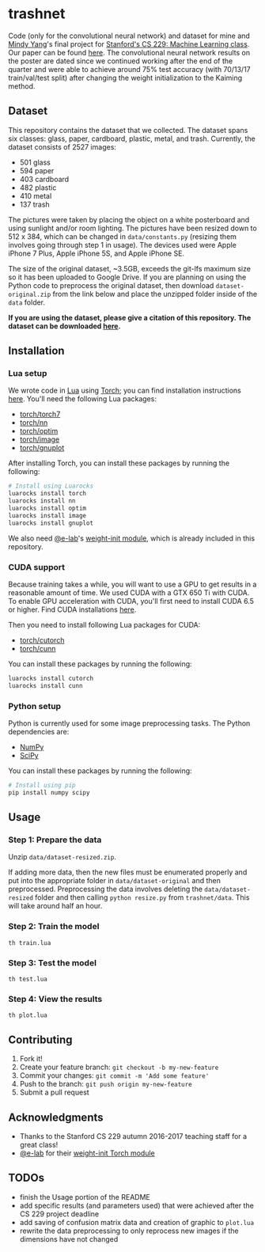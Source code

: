 # trashnet
Code (only for the convolutional neural network) and dataset for mine and [Mindy Yang](http://github.com/yangmindy4)'s final project for [Stanford's CS 229: Machine Learning class](http://cs229.stanford.edu). Our paper can be found [here](http://cs229.stanford.edu/proj2016/poster/ThungYang-ClassificationOfTrashForRecyclabilityStatus-poster.pdf). The convolutional neural network results on the poster are dated since we continued working after the end of the quarter and  were able to achieve around 75% test accuracy (with 70/13/17 train/val/test split) after changing the weight initialization to the Kaiming method.

## Dataset
This repository contains the dataset that we collected. The dataset spans six classes: glass, paper, cardboard, plastic, metal, and trash. Currently, the dataset consists of 2527 images:
- 501 glass
- 594 paper
- 403 cardboard
- 482 plastic
- 410 metal
- 137 trash

The pictures were taken by placing the object on a white posterboard and using sunlight and/or room lighting. The pictures have been resized down to 512 x 384, which can be changed in `data/constants.py` (resizing them involves going through step 1 in usage). The devices used were Apple iPhone 7 Plus, Apple iPhone 5S, and Apple iPhone SE.

The size of the original dataset, ~3.5GB, exceeds the git-lfs maximum size so it has been uploaded to Google Drive. If you are planning on using the Python code to preprocess the original dataset, then download `dataset-original.zip` from the link below and place the unzipped folder inside of the `data` folder.

**If you are using the dataset, please give a citation of this repository. The dataset can be downloaded [here](http://drive.google.com/drive/folders/0B3P9oO5A3RvSUW9qTG11Ul83TEE).**

## Installation
### Lua setup
We wrote code in [Lua](http://lua.org) using [Torch](http://torch.ch); you can find installation instructions
[here](http://torch.ch/docs/getting-started.html). You'll need the following Lua packages:

- [torch/torch7](http://github.com/torch/torch7)
- [torch/nn](http://github.com/torch/nn)
- [torch/optim](http://github.com/torch/optim)
- [torch/image](http://github.com/torch/image)
- [torch/gnuplot](http://github.com/torch/gnuplot)

After installing Torch, you can install these packages by running the following:

```bash
# Install using Luarocks
luarocks install torch
luarocks install nn
luarocks install optim
luarocks install image
luarocks install gnuplot
```

We also need [@e-lab](http://github.com/e-lab)'s [weight-init module](http://github.com/e-lab/torch-toolbox/blob/master/Weight-init/weight-init.lua), which is already included in this repository.

### CUDA support
Because training takes a while, you will want to use a GPU to get results in a reasonable amount of time. 
We used CUDA with a GTX 650 Ti with CUDA. To enable GPU acceleration with CUDA, you'll first need to install CUDA 6.5 or higher. 
Find CUDA installations [here](http://developer.nvidia.com/cuda-downloads).

Then you need to install following Lua packages for CUDA:
- [torch/cutorch](http://github.com/torch/cutorch)
- [torch/cunn](http://github.com/torch/cunn)

You can install these packages by running the following:

```bash
luarocks install cutorch
luarocks install cunn
```

### Python setup
Python is currently used for some image preprocessing tasks. The Python dependencies are:
- [NumPy](http://numpy.org)
- [SciPy](http://scipy.org)

You can install these packages by running the following:

```bash
# Install using pip
pip install numpy scipy
```

## Usage

### Step 1: Prepare the data
Unzip `data/dataset-resized.zip`.

If adding more data, then the new files must be enumerated properly and put into the appropriate folder in `data/dataset-original` and then preprocessed. Preprocessing the data involves deleting the `data/dataset-resized` folder and then calling `python resize.py` from `trashnet/data`. This will take around half an hour.

### Step 2: Train the model
```
th train.lua
```

### Step 3: Test the model
```
th test.lua
```

### Step 4: View the results
```
th plot.lua
```

## Contributing
1. Fork it!
2. Create your feature branch: `git checkout -b my-new-feature`
3. Commit your changes: `git commit -m 'Add some feature'`
4. Push to the branch: `git push origin my-new-feature`
5. Submit a pull request

## Acknowledgments
- Thanks to the Stanford CS 229 autumn 2016-2017 teaching staff for a great class!
- [@e-lab](http://github.com/e-lab) for their [weight-init Torch module](http://github.com/e-lab/torch-toolbox/blob/master/Weight-init/weight-init.lua)

## TODOs
- finish the Usage portion of the README
- add specific results (and parameters used) that were achieved after the CS 229 project deadline
- add saving of confusion matrix data and creation of graphic to `plot.lua`
- rewrite the data preprocessing to only reprocess new images if the dimensions have not changed
